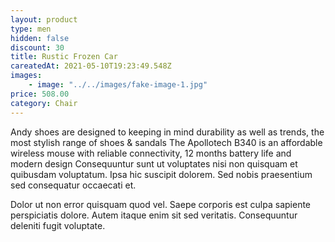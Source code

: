 ```yaml
---
layout: product
type: men
hidden: false
discount: 30
title: Rustic Frozen Car
careatedAt: 2021-05-10T19:23:49.548Z
images:
    - image: "../../images/fake-image-1.jpg"
price: 508.00
category: Chair
---
```

Andy shoes are designed to keeping in mind durability as well as trends, the most stylish range of shoes & sandals
The Apollotech B340 is an affordable wireless mouse with reliable connectivity, 12 months battery life and modern design
Consequuntur sunt ut voluptates nisi non quisquam et quibusdam voluptatum. Ipsa hic suscipit dolorem. Sed nobis praesentium sed consequatur occaecati et.
 Dolor ut non error quisquam quod vel. Saepe corporis est culpa sapiente perspiciatis dolore. Autem itaque enim sit sed veritatis. Consequuntur deleniti fugit voluptate.
